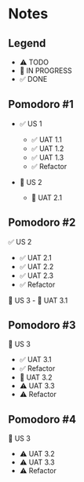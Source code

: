 # Notes

## Legend
- ⚠ TODO
- 🚧 IN PROGRESS
- ✅ DONE

## Pomodoro #1

- ✅ US 1
  - ✅ UAT 1.1
  - ✅ UAT 1.2
  - ✅ UAT 1.3  
  - ✅ Refactor

- 🚧 US 2
  - 🚧 UAT 2.1

## Pomodoro #2

✅  US 2
  - ✅ UAT 2.1
  - ✅ UAT 2.2
  - ✅ UAT 2.3  
  - ✅ Refactor

🚧  US 3
    - 🚧 UAT 3.1


## Pomodoro #3
🚧  US 3
  - ✅ UAT 3.1
  - ✅ Refactor
  - 🚧 UAT 3.2
  - ⚠ UAT 3.3  
  - ⚠ Refactor

## Pomodoro #4
🚧  US 3
  - ⚠ UAT 3.2
  - ⚠ UAT 3.3  
  - ⚠ Refactor